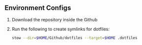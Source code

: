 ## Environment Configs

1. Download the repository inside the Github
2. Run the following to create symlinks for dotfiles:

    ```sh
    stow --dir=$HOME/Github/dotfiles --target=$HOME .dotfiles
    ```
